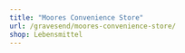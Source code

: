 ```yaml
---
title: "Moores Convenience Store"
url: /gravesend/moores-convenience-store/
shop: Lebensmittel
---
```

